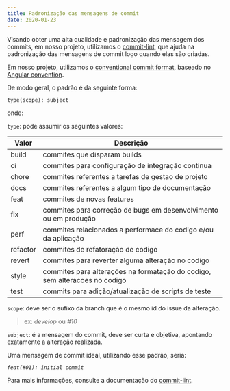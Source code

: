 ```yaml
---
title: Padronização das mensagens de commit
date: 2020-01-23
---
```

Visando obter uma alta qualidade e padronização das mensagem dos commits, em nosso projeto, utilizamos o [commit-lint](), que ajuda na padronização das mensagens de commit logo quando elas são criadas.

Em nosso projeto, utilizamos o [conventional commit format](https://www.conventionalcommits.org/en/v1.0.0/), baseado no [Angular convention](https://github.com/conventional-changelog/commitlint/tree/master/%40commitlint/config-conventional#type-enum).

De modo geral, o padrão é da seguinte forma:

`type(scope): subject`

onde:

`type`: pode assumir os seguintes valores:

| **Valor** | **Descrição**                                                    |
| --------- | ---------------------------------------------------------------- |
| build     | commites que disparam builds                                     |
| ci        | commites para configuração de integração continua                |
| chore     | commites referentes a tarefas de gestao de projeto               |
| docs      | commites referentes a algum tipo de documentação                 |
| feat      | commites de novas features                                       |
| fix       | commites para correção de bugs em desenvolvimento ou em produção |
| perf      | commites relacionados a performace do codigo e/ou da aplicação   |
| refactor  | commites de refatoração de codigo                                |
| revert    | commites para reverter alguma alteração no codigo                |
| style     | commites para alterações na formatação do codigo, sem alteracoes no codigo        |
| test      | commits para adição/atualização de scripts de teste              |

`scope`: deve ser o sufixo da branch que é o mesmo id do issue da alteração.
> ex: *develop* ou *#10* 

`subject`: é a mensagem do commit, deve ser curta e objetiva, apontando exatamente a alteração realizada. 

Uma mensagem de commit ideal, utilizando esse padrão, seria:

*`feat(#01): initial commit`*

Para mais informações, consulte a documentação do [commit-lint](https://github.com/conventional-changelog/commitlint#config).
